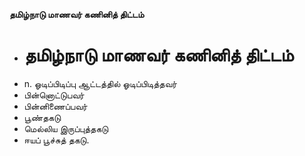 **தமிழ்நாடு மாணவர் கணினித் திட்டம்**
- # தமிழ்நாடு மாணவர் கணினித் திட்டம்
- n. ஓடிப்பிடிப்பு ஆட்டத்தில் ஓடிப்பிடித்தவர்
- பின்னொட்டுபவர்
- பின்னிணைப்பவர்
- பூண்தகடு
- மெல்லிய இருப்புத்தகடு
- ஈயப் பூச்சுத் தகடு.

